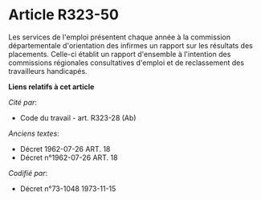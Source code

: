 # Article R323-50

Les services de l'emploi présentent chaque année à la commission départementale d'orientation des infirmes un rapport sur les
résultats des placements. Celle-ci établit un rapport d'ensemble à l'intention des commissions régionales consultatives
d'emploi et de reclassement des travailleurs handicapés.

**Liens relatifs à cet article**

_Cité par_:

  - Code du travail - art. R323-28 (Ab)

_Anciens textes_:

  - Décret  1962-07-26 ART. 18
  - Décret n°1962-07-26 ART. 18

_Codifié par_:

  - Décret n°73-1048 1973-11-15
